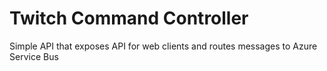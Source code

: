 # Twitch Command Controller

Simple API that exposes API for web clients and routes messages to Azure Service Bus